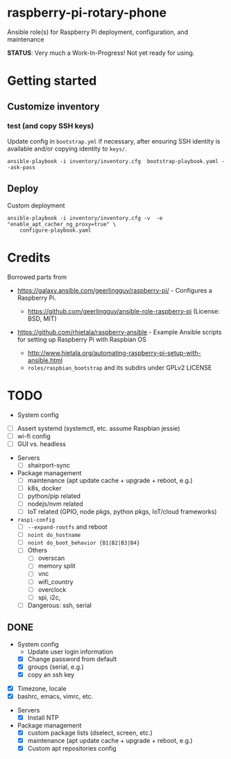 # raspberry-pi-rotary-phone #

Ansible role(s) for Raspberry Pi deployment, configuration, and maintenance

**STATUS**: Very much a Work-In-Progress! Not yet ready for using.

# Getting started #

## Customize inventory ##




### test (and copy SSH keys) ###

Update config in `bootstrap.yml` if necessary, after ensuring SSH identity is available and/or copying identity to `keys/`.



```
ansible-playbook -i inventory/inventory.cfg  bootstrap-playbook.yaml --ask-pass
```

## Deploy ##


Custom deployment

```
ansible-playbook -i inventory/inventory.cfg -v  -e "enable_apt_cacher_ng_proxy=true" \
	configure-playbook.yaml
```


# Credits #


Borrowed parts from

- https://galaxy.ansible.com/geerlingguy/raspberry-pi/ - Configures a Raspberry Pi.
  - https://github.com/geerlingguy/ansible-role-raspberry-pi (License: BSD, MIT)

- https://github.com/rhietala/raspberry-ansible - Example Ansible scripts for setting up Raspberry Pi with Raspbian OS
  - http://www.hietala.org/automating-raspberry-pi-setup-with-ansible.html
  - `roles/raspbian_bootstrap` and its subdirs under GPLv2 LICENSE

# TODO #

- System config
- [ ] Assert systemd (systemctl, etc. assume Raspbian jessie)
- [ ] wi-fi config
- [ ] GUI vs. headless
- Servers
  - [ ] shairport-sync
- Package management
   - [ ] maintenance (apt update cache + upgrade + reboot, e.g.)
   - [ ] k8s, docker
   - [ ] python/pip related
   - [ ] nodejs/nvm related
   - [ ] IoT related (GPIO, node pkgs, python pkgs, IoT/cloud frameworks)
- `raspi-config`
  - [ ] `--expand-rootfs` and reboot
  - [ ] `noint do_hostname`
  - [ ] `noint do_boot_behavior {B1|B2|B3|B4}`
  - [ ] Others
	- [ ] overscan
	- [ ] memory split
	- [ ] vnc
	- [ ] wifi_country
	- [ ] overclock
	- [ ] spi, i2c,
  - [ ] Dangerous: ssh, serial

## DONE ##

- System config
  - Update user login information
  - [x] Change password from default
  - [x] groups (serial, e.g.)
  - [x] copy an ssh key
- [x] Timezone, locale
- [x] bashrc, emacs, vimrc, etc.
- Servers
  - [x] Install NTP
- Package management
   - [x] custom package lists (dselect, screen, etc.)
   - [x] maintenance (apt update cache + upgrade + reboot, e.g.)
   - [x] Custom apt repositories config
